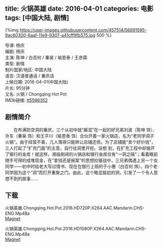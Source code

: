 title: 火锅英雄
date: 2016-04-01
categories: 电影
tags: [中国大陆, 剧情]
---
{%img https://user-images.githubusercontent.com/457514/56891595-9ac60300-6aaf-11e9-9307-a41cff9fb575.jpg 500 %}

导演: 杨庆  
编剧: 杨庆  
主演: 陈坤 / 白百何 / 秦昊 / 喻恩泰 / 王彦霖  
类型: 剧情  
制片国家/地区: 中国大陆  
语言: 汉语普通话 / 重庆话  
上映日期: 2016-04-01(中国大陆)  
片长: 95分钟  
又名: 火锅 / Chongqing Hot Pot  
IMDb链接: [tt5596352](http://www.imdb.com/title/tt5596352)

## 剧情简介
　　在布满防空洞的重庆，三个从初中就“厮混”在一起的好兄弟刘波（陈坤 饰）、许东（秦昊 饰）和王平川（喻恩泰 饰）合伙开着一家火锅店，名为“老同学洞子火锅”。由于经营不善，几人落得只能转让店铺还债。为了店铺能“卖个好价钱”，三人打起了“扩充门面”的主意，自行往洞里开挖。没想 到，在扩充工程中却凿开了银行的金库！就这样，濒临倒闭的火锅店和银行金库仅有“一洞之隔”；看着眼前随手可得的成堆现金，在“拿钱还是报案”的思想拉锯战中，三兄弟偶遇上另一个女同学——初中时给老大写过情书、现在在银行上班的于小惠（白百何 饰）。四个老同学因为这个“洞”而打开重聚之门。由此，这个略显尴尬的洞，引发了一个令人意想不到的故事……

## 下载
火锅英雄.Chongqing.Hot.Pot.2016.HD720P.X264.AAC.Mandarin.CHS-ENG.Mp4Ba  
[Magnet](magnet:?xt=urn:btih:9fdb61497da07c5ca3585821ebe65e7c93b47df0&tr=http://bt.mp4ba.com:2710/announce)

火锅英雄.Chongqing.Hot.Pot.2016.HD1080P.X264.AAC.Mandarin.CHS-ENG.Mp4Ba  
[Magnet](magnet:?xt=urn:btih:70c6631895becec7febc4ae5a873f11ce78d55cf&tr=http://bt.mp4ba.com:2710/announce)
